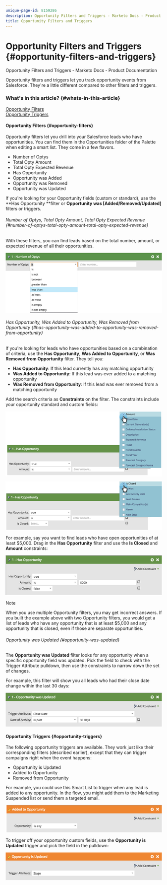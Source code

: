 ```yaml
---
unique-page-id: 8159286
description: Opportunity Filters and Triggers - Marketo Docs - Product Documentation
title: Opportunity Filters and Triggers
---
```


# Opportunity Filters and Triggers {#opportunity-filters-and-triggers}

Opportunity Filters and Triggers - Marketo Docs - Product Documentation

Opportunity filters and triggers let you track opportunity events from Salesforce. They're a little different compared to other filters and triggers.

### What's in this article? {#whats-in-this-article}

[Opportunity Filters](#opportunity-filters)  
[Opportunity Triggers](#opportunity-triggers)

#### Opportunity Filters {#opportunity-filters}

Opportunity filters let you drill into your Salesforce leads who have opportunities. You can find them in the Opportunities folder of the Palette when editing a smart list. They come in a few flavors.

* Number of Optys
* Total Opty Amount
* Total Opty Expected Revenue
* Has Opportunity
* Opportunity was Added
* Opportunity was Removed
* Opportunity was Updated

If you're looking for your Opportunity fields (custom or standard), use the **Has Opportunity **filter or **Opportunity was [Added/Removed/Updated]** filters or triggers.

###### Number of Optys, Total Opty Amount, Total Opty Expected Revenue {#number-of-optys-total-opty-amount-total-opty-expected-revenue}

With these filters, you can find leads based on the total number, amount, or expected revenue of all their opportunities.

![](assets/image2015-6-11-12-3a29-3a34.png)

###### Has Opportunity, Was Added to Opportunity, Was Removed from Opportunity {#has-opportunity-was-added-to-opportunity-was-removed-from-opportunity}

If you're looking for leads who have opportunities based on a combination of criteria, use the **Has Opportunity**, **Was Added to Opportunity**, or **Was Removed from Opportunity** filter. They tell you:

* **Has Opportunity**: If this lead currently has any matching opportunity
* **Was Added to Opportunity**: If this lead was ever added to a matching opportunity
* **Was Removed from Opportunity**: If this lead was ever removed from a matching opportunity

Add the search criteria as **Constraints** on the filter. The constraints include your opportunity standard and custom fields:

![](assets/image2015-6-11-12-3a31-3a0.png)

![](assets/image2015-6-11-12-3a31-3a46.png)

For example, say you want to find leads who have open opportunities of at least $5,000. Drag in the **Has Opportunity** filter and use the **Is Closed** and **Amount** constraints:

![](assets/image2015-6-11-12-3a32-3a0.png)

>[!NOTE]
>
>When you use multiple Opportunity filters, you may get incorrect answers.&nbsp;If you built the example above with two Opportunity filters, you would get a list of leads who have any opportunity that is at least $5,000 and any opportunity that is closed, even if those are separate opportunities.

###### Opportunity was Updated {#opportunity-was-updated}

The **Opportunity was Updated** filter looks for any opportunity when a specific opportunity field was updated. Pick the field to check with the Trigger Attribute pulldown, then use the constraints to narrow down the set of changes.

For example, this filter will show you all leads who had their close date change within the last 30 days:

![](assets/image2015-6-11-12-3a33-3a7.png)

#### Opportunity Triggers {#opportunity-triggers}

The following opportunity triggers are available. They work just like their corresponding filters (described earlier), except that they can trigger campaigns right when the event happens:

* Opportunity is Updated
* Added to Opportunity
* Removed from Opportunity

For example, you could use this Smart List to trigger when any lead is added to any opportunity. In the flow, you might add them to the Marketing Suspended list or send them a targeted email.

![](assets/image2015-6-11-12-3a33-3a48.png)

To trigger off your opportunity custom fields, use the **Opportunity is Updated** trigger and pick the field in the pulldown:

![](assets/image2015-6-11-12-3a33-3a34.png)


